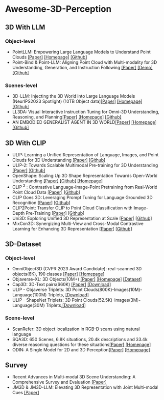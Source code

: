 # Awesome-3D-Perception

## 3D With LLM 

### Object-level
- PointLLM: Empowering Large Language Models to Understand Point Clouds [[Paper]](https://arxiv.org/abs/2308.16911) [[Homepage]](https://runsenxu.com/projects/PointLLM/) [[Github]](https://github.com/OpenRobotLab/PointLLM)
- Point-Bind & Point-LLM: Aligning Point Cloud with Multi-modality for 3D Understanding, Generation, and Instruction Following [[Paper]](https://arxiv.org/abs/2309.00615) [[Demo]](http://imagebind-llm.opengvlab.com/) [[Github]](https://github.com/ZiyuGuo99/Point-Bind_Point-LLM)

### Scenes-level
- 3D-LLM: Injecting the 3D World into Large Language Models (NeurIPS2023 Spotlight) (10TB Object data)[[Paper]](https://arxiv.org/pdf/2307.12981.pdf) [[Homepage]](https://vis-www.cs.umass.edu/3dllm/) [[Github]](https://github.com/UMass-Foundation-Model/3D-LLM)
- LL3DA: Visual Interactive Instruction Tuning for Omni-3D Understanding, Reasoning, and Planning[[Paper]](https://arxiv.org/pdf/2311.18651v1.pdf) [[Homepage]](https://ll3da.github.io/) [[Github]](https://github.com/Open3DA/LL3DA)
- AN EMBODIED GENERALIST AGENT IN 3D WORLD[[Paper]](http://arxiv.org/abs/2311.12871) [[Homepage]](https://embodied-generalist.github.io/) [[Github]](https://github.com/embodied-generalist/embodied-generalist)


## 3D With CLIP

- ULIP: Learning a Unified Representation of Language, Images, and Point Clouds for 3D Understanding [[Paper]](https://openaccess.thecvf.com/content/CVPR2023/html/Gao_ULIP_Learning_a_Unified_Representation_of_Language_Images_and_Point_CVPR_2023_paper.html) [[Github]](https://github.com/salesforce/ULIP)
- ULIP-2: Towards Scalable Multimodal Pre-training for 3D Understanding [[Paper]](https://arxiv.org/abs/2305.08275) [[Github]](https://github.com/salesforce/ULIP)
- OpenShape: Scaling Up 3D Shape Representation Towards Open-World Understanding [[Paper]](http://arxiv.org/abs/2305.10764) [[Github]](https://github.com/Colin97/OpenShape_code) [[Homepage]](https://colin97.github.io/OpenShape/)
- CLIP <sup>2</sup> : Contrastive Language-Image-Point Pretraining from Real-World Point Cloud Data [[Paper]](https://openaccess.thecvf.com/content/CVPR2023/html/Zeng_CLIP2_Contrastive_Language-Image-Point_Pretraining_From_Real-World_Point_Cloud_Data_CVPR_2023_paper.html) [[Github]]()
- CLIP Goes 3D: Leveraging Prompt Tuning for Language Grounded 3D Recognition [[Paper]](https://openaccess.thecvf.com/content/ICCV2023W/OpenSUN3D/html/Hegde_CLIP_Goes_3D_Leveraging_Prompt_Tuning_for_Language_Grounded_3D_ICCVW_2023_paper.html) [[Github]](https://github.com/deeptibhegde/CLIP-goes-3D)
- CLIP2Point: Transfer CLIP to Point Cloud Classification with Image-Depth Pre-Training [[Paper]](https://openaccess.thecvf.com/content/ICCV2023/html/Huang_CLIP2Point_Transfer_CLIP_to_Point_Cloud_Classification_with_Image-Depth_Pre-Training_ICCV_2023_paper.html) [[Github]](https://github.com/tyhuang0428/CLIP2Point)
- Uni3D: Exploring Unified 3D Representation at Scale [[Paper]](https://openaccess.thecvf.com/content/ICCV2023/html/Huang_CLIP2Point_Transfer_CLIP_to_Point_Cloud_Classification_with_Image-Depth_Pre-Training_ICCV_2023_paper.html) [[Github]](https://github.com/baaivision/Uni3D)
- MixCon3D: Synergizing Multi-View and Cross-Modal Contrastive Learning for Enhancing 3D Representation [[Paper]](http://arxiv.org/abs/2311.01734) [[Github]](https://github.com/baaivision/Uni3D)



## 3D-Dataset

### Object-level
- OmniObject3D (CVPR 2023 Award Candidate): real-scanned 3D objects(6K), 190 classes [[Paper]](https://openaccess.thecvf.com/content/CVPR2023/papers/Wu_OmniObject3D_Large-Vocabulary_3D_Object_Dataset_for_Realistic_Perception_Reconstruction_and_CVPR_2023_paper.pdf) [[Homepage]](https://omniobject3d.github.io/)
- Objaverse-XL: 3D Objects(10M+) [[Paper]](https://arxiv.org/abs/2307.05663) [[Homepage]](https://objaverse.allenai.org/) [[Dataset]](https://colab.research.google.com/drive/15XpZMjrHXuky0IgBbXcsUtb_0g-XWYmN?usp=sharing)
- Cap3D: 3D-Text pairs(660K) [[Paper]](https://arxiv.org/pdf/2306.07279.pdf) [[Download]](https://huggingface.co/datasets/tiange/Cap3D)
- ULIP - Objaverse Triplets: 3D Point Clouds(800K)-Images(10M)-Language(100M) Triplets, [[Download]](https://console.cloud.google.com/storage/browser/sfr-ulip-code-release-research;tab=objects?prefix=&forceOnObjectsSortingFiltering=false&pageState=(%22StorageObjectListTable%22:(%22f%22:%22%255B%255D%22)))
- ULIP - ShapeNet Triplets: 3D Point Clouds(52.5K)-Images(3M)-Language(30M) Triplets,[[Download]](https://console.cloud.google.com/storage/browser/sfr-ulip-code-release-research;tab=objects?prefix=&forceOnObjectsSortingFiltering=false&pageState=(%22StorageObjectListTable%22:(%22f%22:%22%255B%255D%22)))

### Scene-level
- ScanRefer: 3D object localization in RGB-D scans using natural language
- SQA3D: 650 Scenes, 6.8K situations,  20.4k descriptions and 33.4k diverse reasoning questions for these situations[[Paper]](https://arxiv.org/pdf/2210.07474.pdf) [[Homepage]](https://sqa3d.github.io/)
- ODIN: A Single Model for 2D and 3D Perception[[Paper]](http://arxiv.org/abs/2401.02416) [[Homepage]](https://odin-seg.github.io/)

## Survey
- Recent Advances in Multi-modal 3D Scene Understanding: A Comprehensive Survey and Evaluation [[Paper]](http://arxiv.org/abs/2310.15676)
- JM3D & JM3D-LLM: Elevating 3D Representation with Joint Multi-modal Cues [[Paper]](https://arxiv.org/abs/2310.09503)

